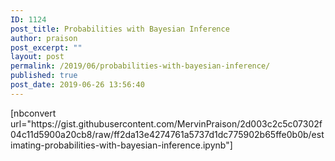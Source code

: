 ```yaml
---
ID: 1124
post_title: Probabilities with Bayesian Inference
author: praison
post_excerpt: ""
layout: post
permalink: /2019/06/probabilities-with-bayesian-inference/
published: true
post_date: 2019-06-26 13:56:40
---
```

<!-- wp:paragraph -->
<p>[nbconvert url="https://gist.githubusercontent.com/MervinPraison/2d003c2c5c07302f04c11d5900a20cb8/raw/ff2da13e4274761a5737d1dc775902b65ffe0b0b/estimating-probabilities-with-bayesian-inference.ipynb"]</p>
<!-- /wp:paragraph -->
